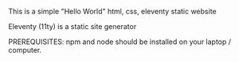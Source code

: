 This is a simple "Hello World" html, css, eleventy static website

Eleventy (11ty) is a static site generator

PREREQUISITES: npm and node should be installed on your laptop / computer.
